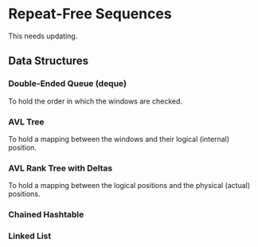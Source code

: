 # Repeat-Free Sequences

This needs updating.

## Data Structures
### Double-Ended Queue (deque)
To hold the order in which the windows are checked.

### AVL Tree
To hold a mapping between the windows and their logical (internal) position.

<!--
### Fenwick Tree
To hold a mapping between the logical positions and the physical (actual) positions.
-->

### AVL Rank Tree with Deltas
To hold a mapping between the logical positions and the physical (actual) positions.

### Chained Hashtable

### Linked List
